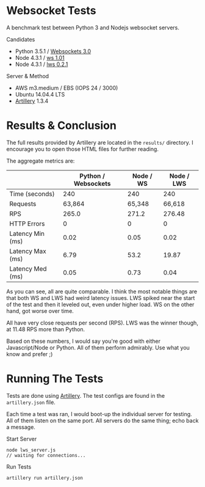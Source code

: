 Websocket Tests
===============

A benchmark test between Python 3 and Nodejs websocket servers.

Candidates
- Python 3.5.1 / [Websockets 3.0][pyws]
- Node 4.3.1 / [ws 1.01][jsws]
- Node 4.3.1 / [lws 0.2.1][jslws]

Server & Method
- AWS m3.medium / EBS (IOPS 24 / 3000)
- Ubuntu 14.04.4 LTS
- [Artillery] 1.3.4


Results & Conclusion
====================

The full results provided by Artillery are located in the `results/` directory.
I encourage you to open those HTML files for further reading.

The aggregate metrics are:

|                  | Python / Websockets | Node / WS | Node / LWS |
|------------------|---------------------|-----------|------------|
| Time (seconds)   | 240                 | 240       | 240        |
| Requests         | 63,864              | 65,348    | 66,618     |
| RPS              | 265.0               | 271.2     | 276.48     |
| HTTP Errors      | 0                   | 0         | 0          |
| Latency Min (ms) | 0.02                | 0.05      | 0.02       |
| Latency Max (ms) | 6.79                | 53.2      | 19.87      |
| Latency Med (ms) | 0.05                | 0.73      | 0.04       |

As you can see, all are quite comparable. I think the most notable things are
that both WS and LWS had weird latency issues. LWS spiked near the start of the test
and then it leveled out, even under higher load. WS on the other hand, got worse
over time. 

All have very close requests per second (RPS). LWS was the winner though, at 
11.48 RPS more than Python.

Based on these numbers, I would say you're good with either Javascript/Node or 
Python. All of them perform admirably. Use what you know and prefer ;)


Running The Tests
=================

Tests are done using [Artillery]. The test configs are found in the `artillery.json` file.

Each time a test was ran, I would boot-up the individual server for testing. All 
of them listen on the same port. All servers do the same thing; echo back a message.

Start Server

```
node lws_server.js
// waiting for connections...
```

Run Tests

```
artillery run artillery.json
```


[pyws]: https://websockets.readthedocs.org/en/stable/
[jsws]: https://www.npmjs.com/package/ws
[jslws]: https://www.npmjs.com/package/lws
[Artillery]: https://github.com/shoreditch-ops/artillery
